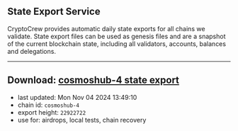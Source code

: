 ## State Export Service
CryptoCrew provides automatic daily state exports for all chains we validate. State export files can be used as genesis files and are a snapshot of the current blockchain state, including all validators, accounts, balances and delegations.

---
**Download: [cosmoshub-4 state export](https://dl-eu2.ccvalidators.com/SERVICE/cosmoshub/cosmoshub-4_export_22922722.json)**
---

- last updated: Mon Nov 04 2024 13:49:10
- chain id: `cosmoshub-4`
- export height: `22922722`
- use for: airdrops, local tests, chain recovery

